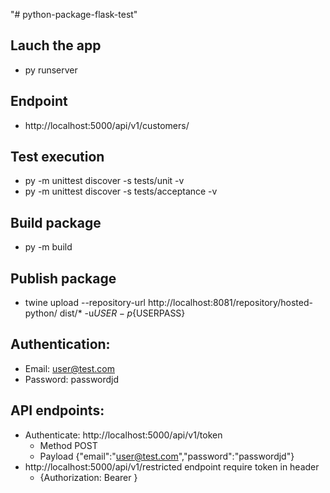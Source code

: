 "# python-package-flask-test" 

## Lauch the app
- py runserver

## Endpoint
- http://localhost:5000/api/v1/customers/

## Test execution
- py -m unittest discover -s tests/unit -v
- py -m unittest discover -s tests/acceptance -v

## Build package
- py -m build

## Publish package
- twine upload  --repository-url http://localhost:8081/repository/hosted-python/ dist/* -u${USER} -p${USERPASS}

## Authentication:
- Email: user@test.com
- Password: passwordjd

## API endpoints:
- Authenticate: http://localhost:5000/api/v1/token
  - Method POST
  - Payload {"email":"user@test.com","password":"passwordjd"}
- http://localhost:5000/api/v1/restricted endpoint require token in header
  - {Authorization: Bearer <token>}